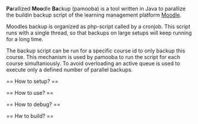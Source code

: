 **Pa**rallized **Moo**dle **Ba**ckup (pamooba) is a tool written in Java to parallize the buildin backup script of the learning management platform [Moodle](https://www.moodle.org/). 

Moodles backup is organized as php-script called by a cronjob. This script runs with a single thread, so that backups on large setups will keep running for a long time. 

The backup script can be run for a specific course id to only backup this course. This mechanism is used by pamooba to run the script for each course simultaniously. To avoid overloading an active queue is used to execute only a defined number of parallel backups.

== How to setup? ==


== How to use? ==


== How to debug? ==


== Hw to build? ==
